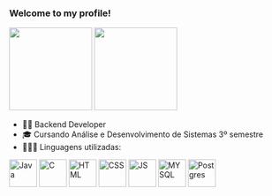 ### Welcome to my profile!
<div>
    <img height="150em" src="https://github-readme-stats-ten-gilt.vercel.app/api?username=eijilucas&show_icons=true&theme=dark&count_private=true">
    <img height="150em" src="https://github-readme-stats-ten-gilt.vercel.app/api/top-langs/?username=eijilucas&layout=compact&theme=dracula">
</div>

- 👨‍💻 Backend Developer
- 🎓 Cursando Análise e Desenvolvimento de Sistemas 3º semestre
- 👨🏼‍💻 Linguagens utilizadas:

<div>
  <img align="center" alt="Java" height="50" src="https://www.svgrepo.com/show/303388/java-4-logo.svg">
  <img align="center" alt="C" height="50" src="https://cdn.worldvectorlogo.com/logos/c--4.svg">
  <img align="center" alt="HTML" height="50" src="https://cdn.worldvectorlogo.com/logos/html-1.svg">
  <img align="center" alt="CSS" height="50" src="https://cdn.worldvectorlogo.com/logos/css-3.svg">
  <img align="center" alt="JS" height="50" src="https://cdn.worldvectorlogo.com/logos/logo-javascript.svg">
  <img align="center" alt="MYSQL" height="50" src="https://cdn.worldvectorlogo.com/logos/mysql-6.svg">
  <img align="center" alt="Postgres" height="50" src="https://www.vectorlogo.zone/logos/postgresql/postgresql-icon.svg">
</div>
